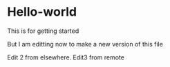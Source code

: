 # Hello-world
This is for getting started

But I am editting now to make a new version of this file

Edit 2 from elsewhere.
Edit3 from remote
